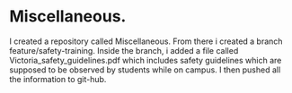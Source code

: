# Miscellaneous.
I created a repository called Miscellaneous. From there i created a branch feature/safety-training. Inside the branch, i added a file called Victoria_safety_guidelines.pdf which includes safety guidelines which are supposed to be observed by students while on campus.
I then pushed all the information to git-hub.